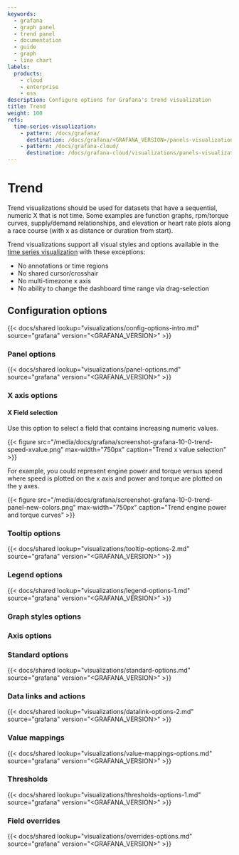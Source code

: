 ```yaml
---
keywords:
  - grafana
  - graph panel
  - trend panel
  - documentation
  - guide
  - graph
  - line chart
labels:
  products:
    - cloud
    - enterprise
    - oss
description: Configure options for Grafana's trend visualization
title: Trend
weight: 100
refs:
  time-series-visualization:
    - pattern: /docs/grafana/
      destination: /docs/grafana/<GRAFANA_VERSION>/panels-visualizations/visualizations/time-series/
    - pattern: /docs/grafana-cloud/
      destination: /docs/grafana-cloud/visualizations/panels-visualizations/visualizations/time-series/
---
```


# Trend

Trend visualizations should be used for datasets that have a sequential, numeric X that is not time. Some examples are function graphs, rpm/torque curves, supply/demand relationships, and elevation or heart rate plots along a race course (with x as distance or duration from start).

Trend visualizations support all visual styles and options available in the [time series visualization](ref:time-series-visualization) with these exceptions:

- No annotations or time regions
- No shared cursor/crosshair
- No multi-timezone x axis
- No ability to change the dashboard time range via drag-selection

## Configuration options

{{< docs/shared lookup="visualizations/config-options-intro.md" source="grafana" version="<GRAFANA_VERSION>" >}}

### Panel options

{{< docs/shared lookup="visualizations/panel-options.md" source="grafana" version="<GRAFANA_VERSION>" >}}

### X axis options

#### X Field selection

Use this option to select a field that contains increasing numeric values.

{{< figure src="/media/docs/grafana/screenshot-grafana-10-0-trend-speed-xvalue.png" max-width="750px" caption="Trend x value selection" >}}

For example, you could represent engine power and torque versus speed where speed is plotted on the x axis and power and torque are plotted on the y axes.

{{< figure src="/media/docs/grafana/screenshot-grafana-10-0-trend-panel-new-colors.png" max-width="750px" caption="Trend engine power and torque curves" >}}

### Tooltip options

{{< docs/shared lookup="visualizations/tooltip-options-2.md" source="grafana" version="<GRAFANA_VERSION>" >}}

### Legend options

{{< docs/shared lookup="visualizations/legend-options-1.md" source="grafana" version="<GRAFANA_VERSION>" >}}

### Graph styles options

### Axis options

### Standard options

{{< docs/shared lookup="visualizations/standard-options.md" source="grafana" version="<GRAFANA_VERSION>" >}}

### Data links and actions

{{< docs/shared lookup="visualizations/datalink-options-2.md" source="grafana" version="<GRAFANA_VERSION>" >}}

### Value mappings

{{< docs/shared lookup="visualizations/value-mappings-options.md" source="grafana" version="<GRAFANA_VERSION>" >}}

### Thresholds

{{< docs/shared lookup="visualizations/thresholds-options-1.md" source="grafana" version="<GRAFANA_VERSION>" >}}

### Field overrides

{{< docs/shared lookup="visualizations/overrides-options.md" source="grafana" version="<GRAFANA_VERSION>" >}}
